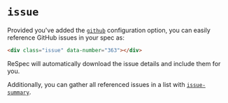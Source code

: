 # `issue`

Provided you've added the [`github`](github) configuration option, you can easily reference GitHub issues in your spec as:

```html
<div class="issue" data-number="363"></div>
```

ReSpec will automatically download the issue details and include them for you.

Additionally, you can gather all referenced issues in a list with [`issue-summary`](issue-summary).
